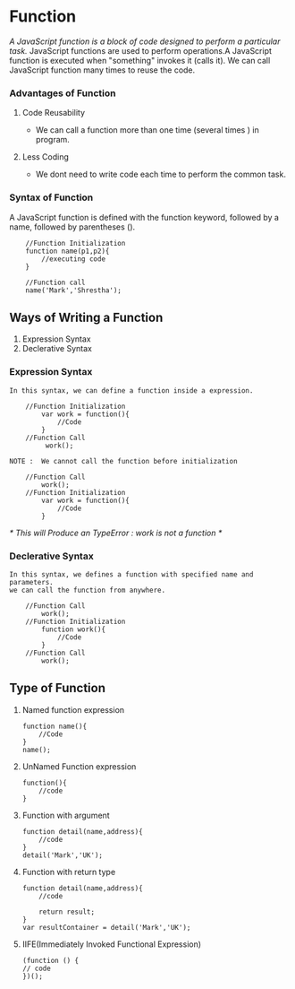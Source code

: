 # Function

_A JavaScript function is a block of code designed to perform a particular task._
JavaScript functions are used to perform operations.A JavaScript function is executed when "something" invokes it (calls it). We can call JavaScript function many times to reuse the code.

### Advantages of Function

1. Code Reusability

   - We can call a function more than one time (several times ) in program.

2. Less Coding
   - We dont need to write code each time to perform the common task.

### Syntax of Function

A JavaScript function is defined with the function keyword, followed by a name, followed by parentheses ().

        //Function Initialization
        function name(p1,p2){
            //executing code
        }

        //Function call
        name('Mark','Shrestha');

## Ways of Writing a Function

1. Expression Syntax
2. Declerative Syntax

### Expression Syntax

    In this syntax, we can define a function inside a expression.

        //Function Initialization
            var work = function(){
                //Code
            }
        //Function Call
             work();

    NOTE :  We cannot call the function before initialization

        //Function Call
            work();
        //Function Initialization
            var work = function(){
                //Code
            }

_* This will Produce an TypeError : work is not a function *_

### Declerative Syntax

    In this syntax, we defines a function with specified name and parameters.
    we can call the function from anywhere.

        //Function Call
            work();
        //Function Initialization
            function work(){
                //Code
            }
        //Function Call
            work();

## Type of Function

1.  Named function expression

        function name(){
            //Code
        }
        name();

2.  UnNamed Function expression

        function(){
            //code
        }

3.  Function with argument

        function detail(name,address){
            //code
        }
        detail('Mark','UK');

4.  Function with return type

        function detail(name,address){
            //code

            return result;
        }
        var resultContainer = detail('Mark','UK');

5.  IIFE(Immediately Invoked Functional Expression)

        (function () {
        // code
        })();
